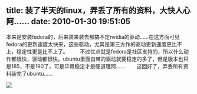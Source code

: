 title: 装了半天的linux，弄丢了所有的资料，大快人心阿……
date: 2010-01-30 19:51:05
---

本来是安装fedora的，后来装来装去都搞不定nvidia的驱动……在这方面可见fedora的更新速度太快来，这些驱动，尤其是第三方作的驱动更新速度更比不上，稳定性更是比不上了。
　　不过优点就是fedora是社区支持的，所以什么动作都很快，驱动都很快。ubuntu里面自带的驱动就要稳定的多了，但是版本也只是185，不是190了，可是毕竟稳定才是硬道理阿……
　　这回好了，弄丢所有资料装完了ubuntu……

 ![](http://img.zemanta.com/pixy.gif?x-id=52a3b2c8-d415-8f6d-b0d2-00db0b7bca5c)
